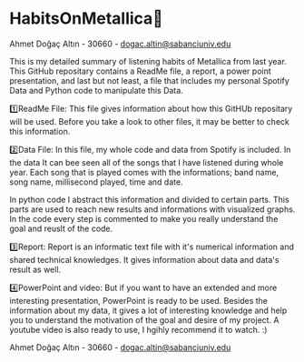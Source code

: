 # HabitsOnMetallica🤟

Ahmet Doğaç Altın - 30660 - dogac.altin@sabanciuniv.edu

This is my detailed summary of listening habits of Metallica from last year. This GitHub repositary contains a ReadMe file, a report, a power point presentation, and last but not least, a file that includes my personal Spotify Data and Python code to manipulate this Data.

1️⃣ReadMe File:
  This file gives information about how this GitHUb repositary will be used. Before you take a look to other files, it may be better to check this information.

2️⃣Data File:
  In this file, my whole code and data from Spotify is included. In the data It can bee seen all of the songs that I have listened during whole year. Each song that is played comes with the informations; band name, song name, millisecond played, time and date.
  
  In python code I abstract this information and divided to certain parts. This parts are used to reach new results and informations with visualized graphs. In the code every step is commented to make you really understand the goal and reuslt of the code. 

3️⃣Report:
  Report is an informatic text file with it's numerical information and shared technical knowledges. It gives information about data and data's result as well. 

4️⃣PowerPoint and video:
  But if you want to have an extended and more interesting presentation, PowerPoint is ready to be used. Besides the information about my data, it gives a lot of interesting knowledge and help you to understand the motivation of the goal and desire of my project. A youtube video is also ready to use, I hgihly recommend it to watch. :)

Ahmet Doğaç Altın - 30660 - dogac.altin@sabanciuniv.edu


  
